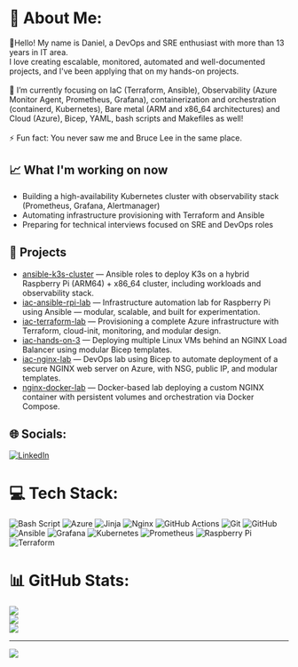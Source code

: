# 💫 About Me:
🔭Hello! My name is Daniel, a DevOps and SRE enthusiast with more than 13 years in IT area.<br>I love creating escalable, monitored, automated and well-documented projects, and I've been applying that on my hands-on projects.<br><br>🌱 I’m currently focusing on  IaC (Terraform, Ansible), Observability (Azure Monitor Agent, Prometheus, Grafana), containerization and orchestration (containerd, Kubernetes), Bare metal (ARM and x86_64 architectures) and Cloud (Azure), Bicep, YAML, bash scripts and Makefiles as well!<br><br>⚡ Fun fact: You never saw me and Bruce Lee in the same place.


## 📈 What I'm working on now
- Building a high-availability Kubernetes cluster with observability stack (Prometheus, Grafana, Alertmanager)
- Automating infrastructure provisioning with Terraform and Ansible
- Preparing for technical interviews focused on SRE and DevOps roles

## 📂 Projects
- [ansible-k3s-cluster](https://github.com/gil-daniel/ansible-k3s-cluster) — Ansible roles to deploy K3s on a hybrid Raspberry Pi (ARM64) + x86_64 cluster, including workloads and observability stack.
- [iac-ansible-rpi-lab](https://github.com/gil-daniel/iac-ansible-rpi-lab) — Infrastructure automation lab for Raspberry Pi using Ansible — modular, scalable, and built for experimentation.
- [iac-terraform-lab](https://github.com/gil-daniel/iac-terraform-lab) — Provisioning a complete Azure infrastructure with Terraform, cloud-init, monitoring, and modular design.
- [iac-hands-on-3](https://github.com/gil-daniel/iac-hands-on-3) — Deploying multiple Linux VMs behind an NGINX Load Balancer using modular Bicep templates.
- [iac-nginx-lab](https://github.com/gil-daniel/iac-nginx-lab) — DevOps lab using Bicep to automate deployment of a secure NGINX web server on Azure, with NSG, public IP, and modular templates.
- [nginx-docker-lab](https://github.com/gil-daniel/nginx-docker-lab) — Docker-based lab deploying a custom NGINX container with persistent volumes and orchestration via Docker Compose.


## 🌐 Socials:
[![LinkedIn](https://img.shields.io/badge/LinkedIn-%230077B5.svg?logo=linkedin&logoColor=white)](https://linkedin.com/in/https://www.linkedin.com/in/danielgil-/) 

# 💻 Tech Stack:
![Bash Script](https://img.shields.io/badge/bash_script-%23121011.svg?style=for-the-badge&logo=gnu-bash&logoColor=white) ![Azure](https://img.shields.io/badge/azure-%230072C6.svg?style=for-the-badge&logo=microsoftazure&logoColor=white) ![Jinja](https://img.shields.io/badge/jinja-white.svg?style=for-the-badge&logo=jinja&logoColor=black) ![Nginx](https://img.shields.io/badge/nginx-%23009639.svg?style=for-the-badge&logo=nginx&logoColor=white) ![GitHub Actions](https://img.shields.io/badge/github%20actions-%232671E5.svg?style=for-the-badge&logo=githubactions&logoColor=white) ![Git](https://img.shields.io/badge/git-%23F05033.svg?style=for-the-badge&logo=git&logoColor=white) ![GitHub](https://img.shields.io/badge/github-%23121011.svg?style=for-the-badge&logo=github&logoColor=white) ![Ansible](https://img.shields.io/badge/ansible-%231A1918.svg?style=for-the-badge&logo=ansible&logoColor=white) ![Grafana](https://img.shields.io/badge/grafana-%23F46800.svg?style=for-the-badge&logo=grafana&logoColor=white) ![Kubernetes](https://img.shields.io/badge/kubernetes-%23326ce5.svg?style=for-the-badge&logo=kubernetes&logoColor=white) ![Prometheus](https://img.shields.io/badge/Prometheus-E6522C?style=for-the-badge&logo=Prometheus&logoColor=white) ![Raspberry Pi](https://img.shields.io/badge/-Raspberry_Pi-C51A4A?style=for-the-badge&logo=Raspberry-Pi) ![Terraform](https://img.shields.io/badge/terraform-%235835CC.svg?style=for-the-badge&logo=terraform&logoColor=white)
# 📊 GitHub Stats:
![](https://github-readme-stats.vercel.app/api?username=gil-daniel&theme=dark&hide_border=false&include_all_commits=false&count_private=false)<br/>
![](https://nirzak-streak-stats.vercel.app/?user=gil-daniel&theme=dark&hide_border=false)<br/>
![](https://github-readme-stats.vercel.app/api/top-langs/?username=gil-daniel&theme=dark&hide_border=false&include_all_commits=false&count_private=false&layout=compact)

---
[![](https://visitcount.itsvg.in/api?id=gil-daniel&icon=0&color=0)](https://visitcount.itsvg.in)
